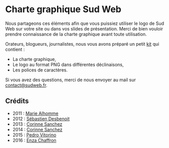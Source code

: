 # Charte graphique Sud Web

Nous partageons ces éléments afin que vous puissiez utiliser le logo de Sud Web sur votre site ou dans vos slides de présentation. Merci de bien vouloir prendre connaissance de la charte graphique avant toute utilisation.

Orateurs, blogueurs, journalistes, nous vous avons préparé un petit [kit](kit.zip) qui contient : 

* La charte graphique,
* Le logo au format PNG dans différentes déclinaisons,
* Les polices de caractères.

Si vous avez des questions, merci de nous envoyer au mail sur [contact@sudweb.fr](mailto:contact@sudweb.fr).

## Crédits

* 2011 : [Marie Alhomme](https://twitter.com/PouipouiDesign)
* 2012 : [Sébastien Desbenoit](https://twitter.com/desbenoit)
* 2013 : [Corinne Sanchez](https://twitter.com/coc_san)
* 2014 : [Corinne Sanchez](https://twitter.com/coc_san)
* 2015 : [Pedro Vitorino](https://twitter.com/vitorinopedro)
* 2016 : [Enza Chaffron](https://twitter.com/zizae)
